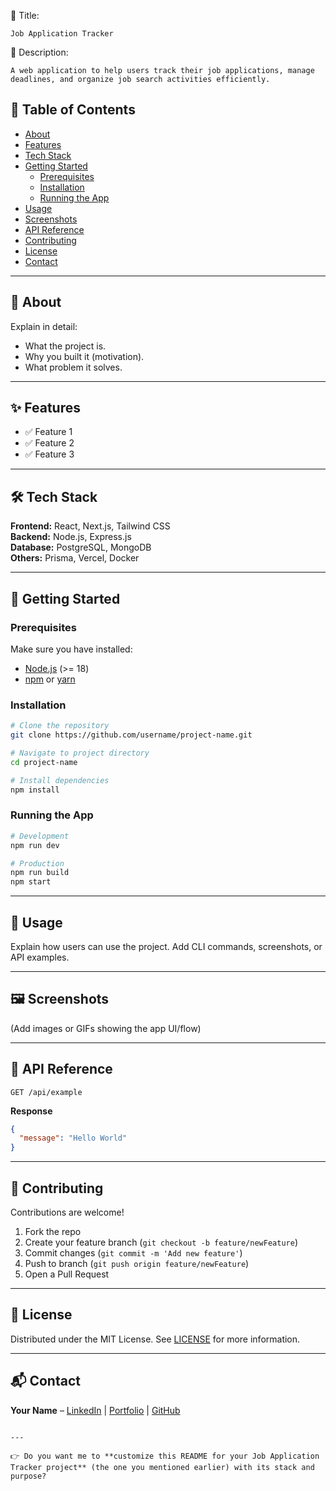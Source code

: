 🚀 Title:

    Job Application Tracker

📝 Description:

    A web application to help users track their job applications, manage deadlines, and organize job search activities efficiently.

## 📖 Table of Contents
- [About](#about)
- [Features](#features)
- [Tech Stack](#tech-stack)
- [Getting Started](#getting-started)
  - [Prerequisites](#prerequisites)
  - [Installation](#installation)
  - [Running the App](#running-the-app)
- [Usage](#usage)
- [Screenshots](#screenshots)
- [API Reference](#api-reference)
- [Contributing](#contributing)
- [License](#license)
- [Contact](#contact)

---

## 🧐 About
Explain in detail:
- What the project is.
- Why you built it (motivation).
- What problem it solves.

---

## ✨ Features
- ✅ Feature 1
- ✅ Feature 2
- ✅ Feature 3

---

## 🛠 Tech Stack
**Frontend:** React, Next.js, Tailwind CSS  
**Backend:** Node.js, Express.js  
**Database:** PostgreSQL, MongoDB  
**Others:** Prisma, Vercel, Docker  

---

## 🚦 Getting Started

### Prerequisites
Make sure you have installed:
- [Node.js](https://nodejs.org/) (>= 18)
- [npm](https://www.npmjs.com/) or [yarn](https://yarnpkg.com/)

### Installation
```bash
# Clone the repository
git clone https://github.com/username/project-name.git

# Navigate to project directory
cd project-name

# Install dependencies
npm install
````

### Running the App

```bash
# Development
npm run dev

# Production
npm run build
npm start
```

---

## 📌 Usage

Explain how users can use the project.
Add CLI commands, screenshots, or API examples.

---

## 🖼 Screenshots

(Add images or GIFs showing the app UI/flow)

---

## 📡 API Reference

```http
GET /api/example
```

**Response**

```json
{
  "message": "Hello World"
}
```

---

## 🤝 Contributing

Contributions are welcome!

1. Fork the repo
2. Create your feature branch (`git checkout -b feature/newFeature`)
3. Commit changes (`git commit -m 'Add new feature'`)
4. Push to branch (`git push origin feature/newFeature`)
5. Open a Pull Request

---

## 📜 License

Distributed under the MIT License.
See [LICENSE](LICENSE) for more information.

---

## 📬 Contact

**Your Name** – [LinkedIn](https://linkedin.com/in/yourusername) | [Portfolio](https://yourportfolio.com) | [GitHub](https://github.com/yourusername)

```

---

👉 Do you want me to **customize this README for your Job Application Tracker project** (the one you mentioned earlier) with its stack and purpose?
```
